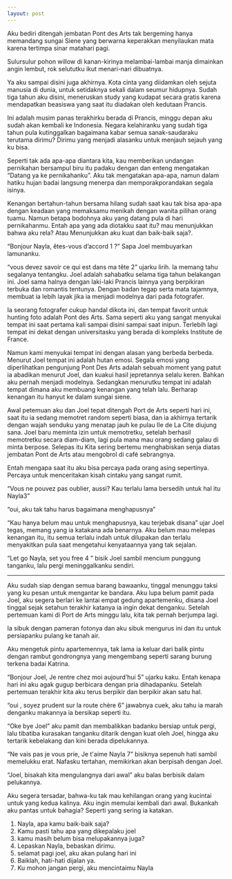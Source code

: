 ```yaml
---
layout: post
---
```


Aku bediri ditengah jembatan Pont des Arts tak bergeming hanya memandang sungai
Siene yang berwarna keperakkan menyilaukan mata karena tertimpa sinar matahari pagi.

Sulursulur pohon willow di kanan-kirinya melambai-lambai manja dimainkan angin lembut,
rok selututku ikut menari-nari dibuatnya.

Ya aku sampai disini juga akhirnya. Kota cinta yang diidamkan oleh sejuta manusia di
dunia, untuk setidaknya sekali dalam seumur hidupnya. Sudah tiga tahun aku disini,
meneruskan study yang kudapat secara gratis karena mendapatkan beasiswa yang saat itu
diadakan oleh kedutaan Prancis.

Ini adalah musim panas terakhirku berada di Prancis, minggu depan aku sudah akan
kembali ke Indonesia. Negara kelahiranku yang sudah tiga tahun pula kutinggalkan bagaimana
kabar semua sanak-saudaraku terutama dirimu? Dirimu yang menjadi alasanku untuk menjauh
sejauh yang ku bisa.

Seperti tak ada apa-apa diantara kita, kau memberikan undangan pernikahan bersampul
biru itu padaku dengan dan enteng mengatakan “Datang ya ke pernikahanku”. Aku tak
mengatakan apa-apa, namun dalam hatiku hujan badai langsung menerpa dan
memporakporandakan segala isinya.

Kenangan bertahun-tahun bersama hilang sudah saat kau tak bisa apa-apa dengan
keadaan yang memaksamu menikah dengan wanita pilihan orang tuamu. Namun betapa
bodohnya aku yang datang pula di hari pernikahanmu. Entah apa yang ada diotakku saat itu?
mau menunjukkan bahwa aku rela? Atau Menunjukkan aku kuat dan baik-baik saja?.

“Bonjour Nayla, êtes-vous d’accord 1
?” Sapa Joel membuyarkan lamunanku.

“vous devez savoir ce qui est dans ma tête 2” ujarku lirih. Ia memang tahu segalanya
tentangku. Joel adalah sahabatku selama tiga tahun belakangan ini. Joel sama halnya dengan
laki-laki Prancis lainnya yang berpikiran terbuka dan romantis tentunya. Dengan badan tegap
serta mata tajamnya, membuat ia lebih layak jika ia menjadi modelnya dari pada fotografer.

Ia seorang fotografer cukup handal dikota ini, dan tempat favorit untuk hunting foto
adalah Pont des Arts. Sama seperti aku yang sangat menyukai tempat ini saat pertama kali
sampai disini sampai saat inipun. Terlebih lagi tempat ini dekat dengan universitasku yang
berada di kompleks Institute de France.

Namun kami menyukai tempat ini dengan alasan yang berbeda berbeda. Menurut Joel
tempat ini adalah hutan emosi. Segala emosi yang diperlihatkan pengunjung Pont Des Arts
adalah sebuah moment yang patut ia abadikan menurut Joel, dan kuakui hasil jepretannya selalu
keren. Bahkan aku pernah menjadi modelnya. Sedangkan menurutku tempat ini adalah tempat
dimana aku membuang kenangan yang telah lalu. Berharap kenangan itu hanyut ke dalam
sungai siene.

Awal petemuan aku dan Joel tepat ditengah Port de Arts seperti hari ini, saat itu ia
sedang memotret random seperti biasa, dan ia akhirnya tertarik dengan wajah senduku yang
menatap jauh ke pulau Ile de La Cite diujung sana. Joel baru meminta izin untuk memotretku,
setelah berhasil memotretku secara diam-diam, lagi pula mana mau orang sedang galau di minta
berpose. Selepas itu Kita sering bertemu menghabiskan senja diatas jembatan Pont de Arts atau
mengobrol di café sebrangnya.

Entah mengapa saat itu aku bisa percaya pada orang asing sepertinya. Percaya untuk
menceritakan kisah cintaku yang sangat rumit.

“Vous ne pouvez pas oublier, aussi? Kau terlalu lama bersedih untuk hal itu Nayla3”


“oui, aku tak tahu harus bagaimana menghapusnya”

“Kau hanya belum mau untuk menghapusnya, kau terjebak disana” ujar Joel tegas,
memang yang ia katakana ada benarnya. Aku belum mau melepas kenangan itu, itu semua 
terlalu indah untuk dilupakan dan terlalu menyakitkan pula saat mengetahui kenyataannya yang
tak sejalan.

“Let go Nayla, set you free 4
” bisik Joel sambil mencium punggung tanganku, lalu pergi
meninggalkanku sendiri.

***

Aku sudah siap dengan semua barang bawaanku, tinggal menunggu taksi yang ku pesan untuk
mengantar ke bandara. Aku lupa belum pamit pada Joel, aku segera berlari ke lantai empat
gedung apartemenku, disana Joel tinggal sejak setahun terakhir katanya ia ingin dekat
denganku. Setelah pertemuan kami di Port de Arts minggu lalu, kita tak pernah berjumpa lagi.

Ia sibuk dengan pameran fotonya dan aku sibuk mengurus ini dan itu untuk persiapanku pulang
ke tanah air.

Aku mengetuk pintu apartemennya, tak lama ia keluar dari balik pintu dengan rambut
gondrongnya yang mengembang seperti sarang burung terkena badai Katrina.

“Bonjour Joel, Je rentre chez moi aujourd’hui 5” ujarku kaku. Entah kenapa hari ini
aku agak gugup berbicara dengan pria dihadapanku. Setelah pertemuan terakhir kita aku terus
berpikir dan berpikir akan satu hal.

“oui , soyez prudent sur la route chère 6” jawabnya cuek, aku tahu ia marah denganku
makannya ia bersikap seperti itu.

“Oke bye Joel” aku pamit dan membalikkan badanku bersiap untuk pergi, lalu tibatiba
kurasakan tanganku ditarik dengan kuat oleh Joel, hingga aku tertarik kebelakang dan kini
berada dipelukannya.

“Ne vais pas je vous prie, Je t'aime Nayla 7” bisiknya sepenuh hati sambil memelukku
erat. Nafasku tertahan, memikirkan akan berpisah dengan Joel.

“Joel, bisakah kita mengulangnya dari awal” aku balas berbisik dalam pelukannya.

Aku segera tersadar, bahwa-ku tak mau kehilangan orang yang kucintai untuk yang kedua
kalinya. Aku ingin memulai kembali dari awal. Bukankah aku pantas untuk bahagia? Seperti
yang sering ia katakan. 

1. Nayla, apa kamu baik-baik saja?
2. Kamu pasti tahu apa yang dikepalaku joel
3. kamu masih belum bisa melupakannya juga?
4. Lepaskan Nayla, bebaskan dirimu.
5. selamat pagi joel, aku akan pulang hari ini
6. Baiklah, hati-hati dijalan ya.
7. Ku mohon jangan pergi, aku mencintaimu Nayla 